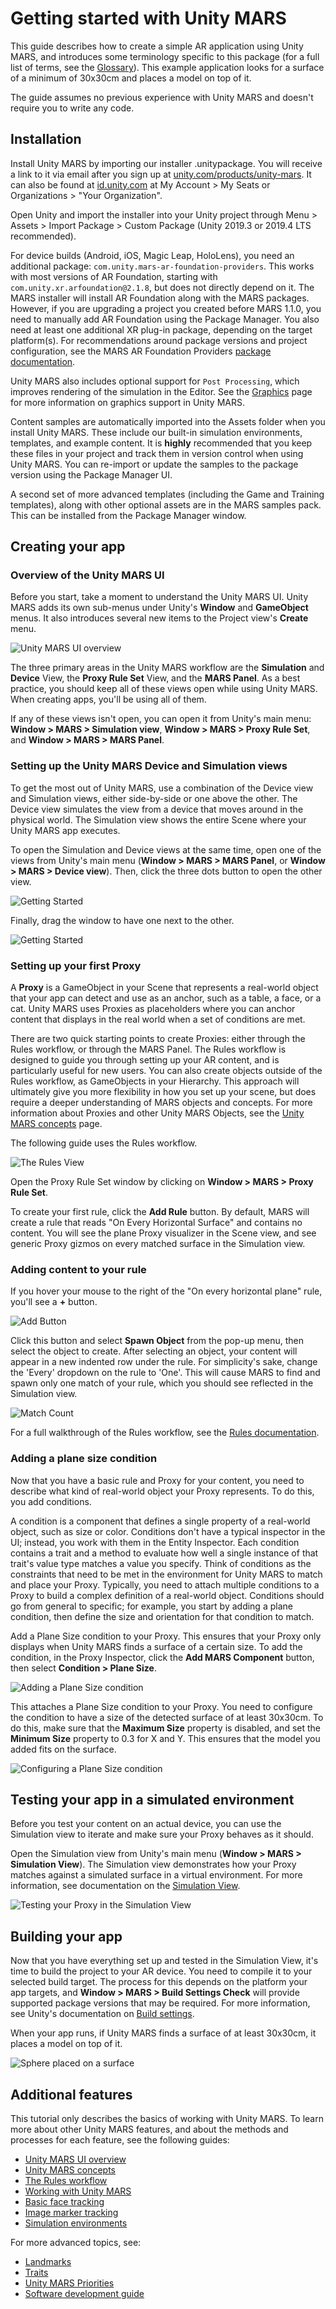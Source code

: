 # Getting started with Unity MARS

This guide describes how to create a simple AR application using Unity MARS, and introduces some terminology specific to this package (for a full list of terms, see the [Glossary](Glossary.md)). This example application looks for a surface of a minimum of 30x30cm and places a model on top of it.

The guide assumes no previous experience with Unity MARS and doesn't require you to write any code.

## Installation
Install Unity MARS by importing our installer .unitypackage. You will receive a link to  it via email after you sign up at [unity.com/products/unity-mars](unity.com/products/unity-mars). It can also be found at [id.unity.com](id.unity.com) at My Account > My Seats or Organizations > "Your Organization".

Open Unity and import the installer into your Unity project through Menu > Assets > Import Package > Custom Package (Unity 2019.3 or 2019.4 LTS recommended).

For device builds (Android, iOS, Magic Leap, HoloLens), you need an additional package: `com.unity.mars-ar-foundation-providers`. This works with most versions of AR Foundation, starting with `com.unity.xr.arfoundation@2.1.8`, but does not directly depend on it. The MARS installer will install AR Foundation along with the MARS packages. However, if you are upgrading a project you created before MARS 1.1.0, you need to manually add AR Foundation using the Package Manager. You also need at least one additional XR plug-in package, depending on the target platform(s). For recommendations around package versions and project configuration, see  the MARS AR Foundation Providers [package documentation](https://docs.unity3d.com/Packages/com.unity.mars-ar-foundation-providers@latest).

Unity MARS also includes optional support for `Post Processing`, which improves rendering of the simulation in the Editor.
See the [Graphics](Graphics.md) page for more information on graphics support in Unity MARS.

Content samples are automatically imported into the Assets folder when you install Unity MARS. These include our built-in simulation environments, templates, and example content. It is **highly** recommended that you keep these files in your project and track them in version control when using Unity MARS. You can re-import or update the samples to the package version using the Package Manager UI.

A second set of more advanced templates (including the Game and Training templates), along with other optional assets are in the MARS samples pack. This can be installed from the Package Manager window.


## Creating your app

### Overview of the Unity MARS UI

Before you start, take a moment to understand the Unity MARS UI. Unity MARS adds its own sub-menus under Unity's **Window** and **GameObject** menus. It also introduces several new items to the Project view's **Create** menu.

![Unity MARS UI overview](images/UIOverview/ui-overview.png)

The three primary areas in the Unity MARS workflow are the **Simulation** and **Device** View, the **Proxy Rule Set** View, and the **MARS Panel**. As a best practice, you should keep all of these views open while using Unity MARS. When creating apps, you'll be using all of them.

If any of these views isn't open, you can open it from Unity's main menu: **Window &gt; MARS &gt; Simulation view**, **Window &gt; MARS &gt; Proxy Rule Set**, and **Window &gt; MARS &gt; MARS Panel**.

### Setting up the Unity MARS Device and Simulation views

To get the most out of Unity MARS, use a combination of the Device view and Simulation views, either side-by-side or one above the other. The Device view simulates the view from a device that moves around in the physical world. The Simulation view shows the entire Scene where your Unity MARS app executes.

To open the Simulation and Device views at the same time, open one of the views from Unity's main menu (**Window &gt; MARS &gt; MARS Panel**, or **Window &gt; MARS &gt; Device view**). Then, click the three dots button to open the other view.

![Getting Started](images/GettingStarted/device-simulation-side-by-side1.png)

Finally, drag the window to have one next to the other.

![Getting Started](images/GettingStarted/device-simulation-side-by-side2.png)

### Setting up your first Proxy

A **Proxy** is a GameObject in your Scene that represents a real-world object that your app can detect and use as an anchor, such as a table, a face, or a cat. Unity MARS uses Proxies as placeholders where you can anchor content that displays in the real world when a set of conditions are met.

There are two quick starting points to create Proxies: either through the Rules workflow, or through the MARS Panel. The Rules workflow is designed to guide you through setting up your AR content, and is particularly useful for new users. You can also create objects outside of the Rules workflow, as GameObjects in your Hierarchy. This approach will ultimately give you more flexibility in how you set up your scene, but does require a deeper understanding of MARS objects and concepts. For more information about Proxies and other Unity MARS Objects, see the [Unity MARS concepts](MARSConcepts.md) page. 

The following guide uses the Rules workflow.

![The Rules View](images/Rules/matched-rule.png) 

Open the Proxy Rule Set window  by clicking on **Window &gt; MARS &gt; Proxy Rule Set**.

To create your first rule, click the **Add Rule** button. By default, MARS will create a rule that reads "On Every Horizontal Surface" and contains no content. You will see the plane Proxy visualizer in the Scene view, and see generic Proxy gizmos on every matched surface in the Simulation view. 

### Adding content to your rule
If you hover your mouse to the right of the "On every horizontal plane" rule, you'll see a **+** button. 

![Add Button](images/Rules/add-button.png) 

Click this button and select **Spawn Object** from the pop-up menu, then select the object to create. After selecting an object, your content will appear in a new indented row under the rule. For simplicity's sake, change the 'Every' dropdown on the rule to 'One'. This will cause MARS to find and spawn only one match of your rule, which you should see reflected in the Simulation view.

![Match Count](images/Rules/match-count.png) 

For a full walkthrough of the Rules workflow, see the [Rules documentation](Rules.md).

### Adding a plane size condition
Now that you have a basic rule and Proxy for your content, you need to describe what kind of real-world object your Proxy represents. To do this, you add conditions.

A condition is a component that defines a single property of a real-world object, such as size or color. Conditions don't have a typical inspector in the UI; instead, you work with them in the Entity Inspector. Each condition contains a trait and a method to evaluate how well a single instance of that trait's value type matches a value you specify. Think of conditions as the constraints that need to be met in the environment for Unity MARS to match and place your Proxy. Typically, you need to attach multiple conditions to a Proxy to build a complex definition of a real-world object. Conditions should go from general to specific; for example, you start by adding a plane condition, then define the size and orientation for that condition to match.

Add a Plane Size condition to your Proxy. This ensures that your Proxy only displays when Unity MARS finds a surface of a certain size. To add the condition, in the Proxy Inspector, click the **Add MARS Component** button, then select **Condition &gt; Plane Size**.

![Adding a Plane Size condition](images/GettingStarted/add-plane-size-condition.png)

This attaches a Plane Size condition to your Proxy. You need to configure the condition to have a size of the detected surface of at least 30x30cm. To do this, make sure that the **Maximum Size** property is disabled, and set the **Minimum Size** property to 0.3 for X and Y. This ensures that the model you added fits on the surface.

![Configuring a Plane Size condition](images/GettingStarted/set-plane-size-condition.png)

## Testing your app in a simulated environment

Before you test your content on an actual device, you can use the Simulation view to iterate and make sure your Proxy behaves as it should.

Open the Simulation view from Unity's main menu (**Window &gt; MARS &gt; Simulation View**). The Simulation view demonstrates how your Proxy matches against a simulated surface in a virtual environment. For more information, see documentation on the [Simulation View](UIOverview.md#simulation-view).

![Testing your Proxy in the Simulation View](images/GettingStarted/simulation.png)

## Building your app
Now that you have everything set up and tested in the Simulation View, it's time to build the project to your AR device. You need to compile it to your selected build target. The process for this depends on the platform your app targets, and **Window &gt; MARS &gt; Build Settings Check** will provide supported package versions that may be required. For more information, see Unity's documentation on [Build settings](https://docs.unity3d.com/Manual/BuildSettings.html).

When your app runs, if Unity MARS finds a surface of at least 30x30cm, it places a model on top of it.

![Sphere placed on a surface](images/GettingStarted/sphere-over-plane.png)

## Additional features

This tutorial only describes the basics of working with Unity MARS. To learn more about other Unity MARS features, and about the methods and processes for each feature, see the following guides:

* [Unity MARS UI overview](UIOverview.md)
* [Unity MARS concepts](MARSConcepts.md)
* [The Rules workflow](Rules.md)
* [Working with Unity MARS](WorkingWithMARS.md)
* [Basic face tracking](FaceTracking.md)
* [Image marker tracking](Markers.md)
* [Simulation environments](SimulationEnvironments.md)

For more advanced topics, see:

* [Landmarks](Landmarks.md)
* [Traits](Traits.md)
* [Unity MARS Priorities](Priority.md)
* [Software development guide](SoftwareDevelopmentGuide.md)
